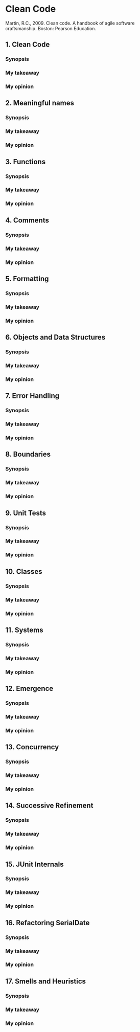 # Clean Code

Martin, R.C., 2009. Clean code. A handbook of agile software craftsmanship. Boston: Pearson Education.


## 1. Clean Code

### Synopsis

### My takeaway

### My opinion

## 2. Meaningful names

### Synopsis

### My takeaway

### My opinion

## 3. Functions

### Synopsis

### My takeaway

### My opinion

## 4. Comments

### Synopsis

### My takeaway

### My opinion

## 5. Formatting

### Synopsis

### My takeaway

### My opinion

## 6. Objects and Data Structures

### Synopsis

### My takeaway

### My opinion

## 7. Error Handling

### Synopsis

### My takeaway

### My opinion

## 8. Boundaries

### Synopsis

### My takeaway

### My opinion

## 9. Unit Tests

### Synopsis

### My takeaway

### My opinion

## 10. Classes

### Synopsis

### My takeaway

### My opinion

## 11. Systems

### Synopsis

### My takeaway

### My opinion

## 12. Emergence

### Synopsis

### My takeaway

### My opinion

## 13. Concurrency

### Synopsis

### My takeaway

### My opinion

## 14. Successive Refinement

### Synopsis

### My takeaway

### My opinion

## 15. JUnit Internals

### Synopsis

### My takeaway

### My opinion

## 16. Refactoring SerialDate

### Synopsis

### My takeaway

### My opinion

## 17. Smells and Heuristics

### Synopsis

### My takeaway

### My opinion

## 

